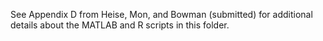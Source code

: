 See Appendix D from Heise, Mon, and Bowman (submitted) for additional details about the MATLAB and R scripts in this folder.
